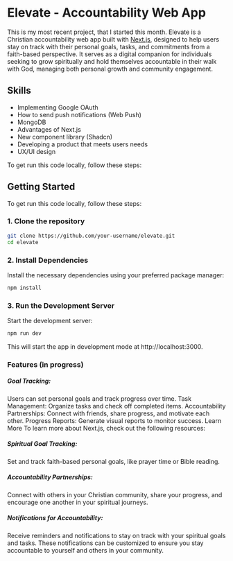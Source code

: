 # Elevate - Accountability Web App

This is my most recent project, that I started this month. Elevate is a Christian accountability web app built with [Next.js](https://nextjs.org), designed to help users stay on track with their personal goals, tasks, and commitments from a faith-based perspective. It serves as a digital companion for individuals seeking to grow spiritually and hold themselves accountable in their walk with God, managing both personal growth and community engagement.

## Skills

- Implementing Google OAuth
- How to send push notifications (Web Push)
- MongoDB
- Advantages of Next.js
- New component library (Shadcn)
- Developing a product that meets users needs
- UX/UI design

To get run this code locally, follow these steps:

## Getting Started

To get run this code locally, follow these steps:

### 1. Clone the repository

```bash
git clone https://github.com/your-username/elevate.git
cd elevate
```

### 2. Install Dependencies
Install the necessary dependencies using your preferred package manager:

```bash
npm install
```

### 3. Run the Development Server
Start the development server:

```bash
npm run dev
```
This will start the app in development mode at http://localhost:3000.


### Features (in progress)

##### Goal Tracking: 
Users can set personal goals and track progress over time.
Task Management: Organize tasks and check off completed items.
Accountability Partnerships: Connect with friends, share progress, and motivate each other.
Progress Reports: Generate visual reports to monitor success.
Learn More
To learn more about Next.js, check out the following resources:

##### Spiritual Goal Tracking: 
Set and track faith-based personal goals, like prayer time or Bible reading.

##### Accountability Partnerships:
Connect with others in your Christian community, share your progress, and encourage one another in your spiritual journeys.

##### Notifications for Accountability:
Receive reminders and notifications to stay on track with your spiritual goals and tasks. These notifications can be customized to ensure you stay accountable to yourself and others in your community.

